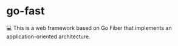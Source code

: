 # go-fast
💻  This is a web framework based on Go Fiber that implements an application-oriented architecture.
